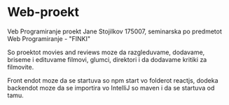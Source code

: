 # Web-proekt
Veb Programiranje proekt
Jane Stojilkov 175007, seminarska po predmetot Web Programiranje - "FINKI"

So proektot movies and reviews moze da razgleduvame, dodavame, briseme i edituvame filmovi, glumci, direktori i da dodavame 
kritiki za filmovite.

Front endot moze da se startuva so npm start vo folderot reactjs, dodeka backendot moze da se importira vo IntelliJ so maven i
da se startuva od tamu.
